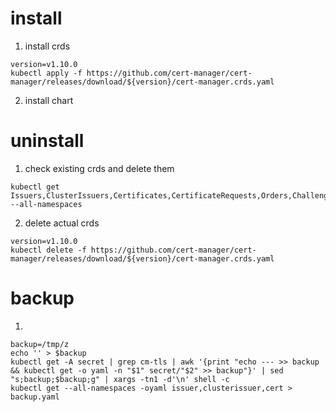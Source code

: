 # install

1. install crds

```shell
version=v1.10.0
kubectl apply -f https://github.com/cert-manager/cert-manager/releases/download/${version}/cert-manager.crds.yaml
```
2. install chart

# uninstall

1. check existing crds and delete them

```shell
kubectl get Issuers,ClusterIssuers,Certificates,CertificateRequests,Orders,Challenges --all-namespaces
```

2. delete actual crds

```shell
version=v1.10.0 
kubectl delete -f https://github.com/cert-manager/cert-manager/releases/download/${version}/cert-manager.crds.yaml
```

# backup

1. 
```shell
backup=/tmp/z
echo '' > $backup
kubectl get -A secret | grep cm-tls | awk '{print "echo --- >> backup && kubectl get -o yaml -n "$1" secret/"$2" >> backup"}' | sed "s;backup;$backup;g" | xargs -tn1 -d'\n' shell -c
kubectl get --all-namespaces -oyaml issuer,clusterissuer,cert > backup.yaml
```
